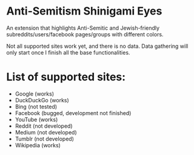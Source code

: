 # Anti-Semitism Shinigami Eyes
 
An extension that highlights Anti-Semitic and Jewish-friendly subreddits/users/facebook pages/groups with different colors.

Not all supported sites work yet, and there is no data. Data gathering will only start once I finish all the base functionalities.

# List of supported sites:
* Google (works)
* DuckDuckGo (works)
* Bing (not tested)
* Facebook (bugged, development not finished)
* YouTube (works)
* Reddit (not developed)
* Medium (not developed)
* Tumblr (not developed)
* Wikipedia (works)
